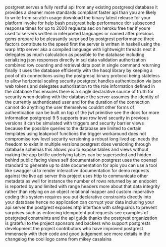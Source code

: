 postgrest serves a fully restful api from any existing postgresql database it provides a cleaner more standards compliant faster api than you are likely to write from scratch usage download the binary latest release for your platform invoke for help bash postgrest help performance tldr subsecond response times for up to 2000 requests sec on heroku free tier if youre used to servers written in interpreted languages or named after precious gems prepare to be pleasantly surprised by postgrest performance three factors contribute to the speed first the server is written in haskell using the warp http server aka a compiled language with lightweight threads next it delegates as much calculation as possible to the database including serializing json responses directly in sql data validation authorization combined row counting and retrieval data post in single command returning finally it uses the database efficiently with the hasql library by keeping a pool of db connections using the postgresql binary protocol being stateless to allow horizontal scaling security postgrest handles authentication via json web tokens and delegates authorization to the role information defined in the database this ensures there is a single declarative source of truth for security when dealing with the database the server assumes the identity of the currently authenticated user and for the duration of the connection cannot do anything the user themselves couldnt other forms of authentication can be built on top of the jwt primitive see the docs for more information postgresql 9 5 supports true row level security in previous versions it can be simulated with triggers and security barrier views because the possible queries to the database are limited to certain templates using leakproof functions the trigger workaround does not compromise row level security versioning a robust long lived api needs the freedom to exist in multiple versions postgrest does versioning through database schemas this allows you to expose tables and views without making the app brittle underlying tables can be superseded and hidden behind public facing views self documentation postgrest uses the openapi standard to generate up to date documentation for apis you can use a tool like swagger ui to render interactive documentation for demo requests against the live api server this project uses http to communicate other metadata as well for instance the number of rows returned by an endpoint is reported by and limited with range headers more about that data integrity rather than relying on an object relational mapper and custom imperative coding this system requires you put declarative constraints directly into your database hence no application can corrupt your data including your api server the postgrest exposes http interface with safeguards to prevent surprises such as enforcing idempotent put requests see examples of postgresql constraints and the api guide thanks the postgrest organization is grateful to the project sponsors and backers who support postgrests development the project contributors who have improved postgrest immensely with their code and good judgement see more details in the changelog the cool logo came from mikey casalaina